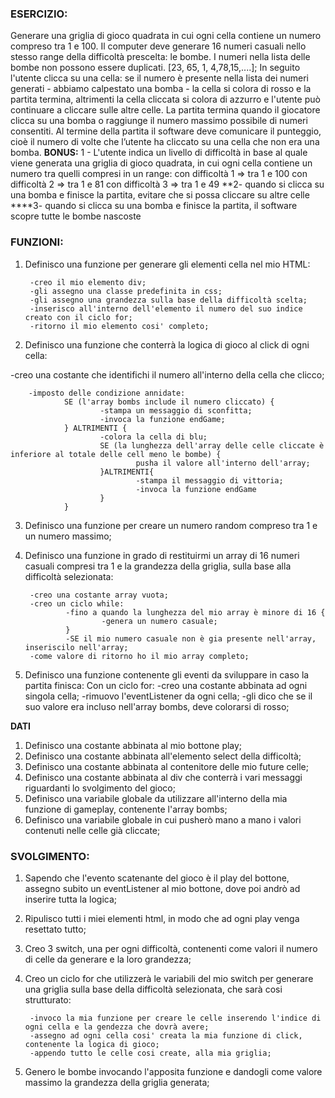 ### ESERCIZIO:

Generare una griglia di gioco quadrata in cui ogni cella contiene un numero compreso tra 1 e 100.
Il computer deve generare 16 numeri casuali nello stesso range della difficoltà prescelta: le bombe.
I numeri nella lista delle bombe non possono essere duplicati.
[23, 65, 1, 4,78,15,....];
In seguito l'utente clicca su una cella: se il numero è presente nella lista dei numeri generati - abbiamo calpestato una bomba - la cella si colora di rosso e la partita termina, altrimenti la cella cliccata si colora di azzurro e l'utente può continuare a cliccare sulle altre celle.
La partita termina quando il giocatore clicca su una bomba o raggiunge il numero massimo possibile di numeri consentiti.
Al termine della partita il software deve comunicare il punteggio, cioè il numero di volte che l’utente ha cliccato su una cella che non era una bomba.
**BONUS:**
1 - L'utente indica un livello di difficoltà in base al quale viene generata una griglia di gioco quadrata, in cui ogni cella contiene un numero tra quelli compresi in un range:
con difficoltà 1 => tra 1 e 100
con difficoltà 2 => tra 1 e 81
con difficoltà 3 => tra 1 e 49
**2- quando si clicca su una bomba e finisce la partita, evitare che si possa cliccare su altre celle
****3- quando si clicca su una bomba e finisce la partita, il software scopre tutte le bombe nascoste

### FUNZIONI:
1. Definisco una funzione per generare gli elementi cella nel mio HTML:

        -creo il mio elemento div;
        -gli assegno una classe predefinita in css;
        -gli assegno una grandezza sulla base della difficoltà scelta;
        -inserisco all'interno dell'elemento il numero del suo indice creato con il ciclo for;
        -ritorno il mio elemento cosi' completo;

2. Definisco una funzione che conterrà la logica di gioco al click di ogni cella:

-creo una costante che identifichi il numero all'interno della cella che clicco;

        -imposto delle condizione annidate:
                SE (l'array bombs include il numero cliccato) {
                        -stampa un messaggio di sconfitta;
                        -invoca la funzione endGame;
                } ALTRIMENTI {
                        -colora la cella di blu;
                        SE (la lunghezza dell'array delle celle cliccate è inferiore al totale delle cell meno le bombe) {
                                pusha il valore all'interno dell'array;
                        }ALTRIMENTI{
                                -stampa il messaggio di vittoria;
                                -invoca la funzione endGame
                        }
                }

3. Definisco una funzione per creare un numero random compreso tra 1 e un numero massimo;

4. Definisco una funzione in grado di restituirmi un array di 16 numeri casuali compresi tra 1 e la grandezza della griglia, sulla base alla difficoltà selezionata:

        -creo una costante array vuota;
        -creo un ciclo while:
                -fino a quando la lunghezza del mio array è minore di 16 {
                        -genera un numero casuale;
                }
                -SE il mio numero casuale non è gia presente nell'array, inseriscilo nell'array;
        -come valore di ritorno ho il mio array completo;

5. Definisco una funzione contenente gli eventi da sviluppare in caso la partita finisca:
Con un ciclo for:
        -creo una costante abbinata ad ogni singola cella;
        -rimuovo l'eventListener da ogni cella;
        -gli dico che se il suo valore era incluso nell'array bombs, deve colorarsi di rosso;

**DATI**
1. Definisco una costante abbinata al mio bottone play;
2. Definisco una costante abbinata all'elemento select della difficoltà;
3. Definisco una costante abbinata al contenitore delle mio future celle;
4. Definisco una costante abbinata al div che conterrà i vari messaggi riguardanti lo svolgimento del gioco;
5. Definisco una variabile globale da utilizzare all'interno della mia funzione di gameplay, contenente l'array bombs;
6. Definisco una variabile globale in cui pusherò mano a mano i valori contenuti nelle celle già cliccate;

### SVOLGIMENTO:

1. Sapendo che l'evento scatenante del gioco è il play del bottone, assegno subito un eventListener al mio bottone, dove poi andrò ad inserire tutta la logica;
2. Ripulisco tutti i miei elementi html, in modo che ad ogni play venga resettato tutto;
3. Creo 3 switch, una per ogni difficoltà, contenenti come valori il numero di celle da generare e la loro grandezza;
4. Creo un ciclo for che utilizzerà le variabili del mio switch per generare una griglia sulla base della difficoltà selezionata, che sarà cosi strutturato:

        -invoco la mia funzione per creare le celle inserendo l'indice di ogni cella e la gendezza che dovrà avere; 
        -assegno ad ogni cella cosi' creata la mia funzione di click, contenente la logica di gioco;
        -appendo tutto le celle cosi create, alla mia griglia;
5. Genero le bombe invocando l'apposita funzione e dandogli come valore massimo la grandezza della griglia generata;

